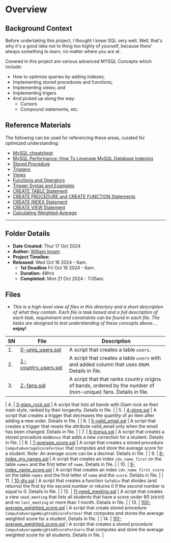 # Overview #

## Background Context ##
Before undertaking this project, I thought I knew SQL very well. Well, that's why it's a good idea not to thing too highly of yourself, because there' always something to learn, no matter where you are at.

Covered in this project are various advanced MYSQL Concepts which include:
- How to optimize queries by adding indexes;
- Implementing stored procedures and functions;
- Implementing views; and
- Implementing trigers
- And picked up along the way:
  - Cursors
  - Compound statements, etc.

## Reference Materials ##
The following can be used for referencing these areas, curated for optimized understanding:
- [MySQL cheatsheet](https://devhints.io/mysql)
- [MySQL Performance: How To Leverage MySQL Database Indexing](https://www.liquidweb.com/blog/mysql-optimization-how-to-leverage-mysql-database-indexing/)
- [Stored Procedure](https://www.w3resource.com/mysql/mysql-procedure.php)
- [Triggers](https://www.w3resource.com/mysql/mysql-triggers.php)
- [Views](https://www.w3resource.com/mysql/mysql-views.php)
- [Functions and Operators](https://dev.mysql.com/doc/refman/5.7/en/functions.html)
- [Trigger Syntax and Examples](https://dev.mysql.com/doc/refman/5.7/en/trigger-syntax.html)
- [CREATE TABLE Statement](https://dev.mysql.com/doc/refman/5.7/en/create-table.html)
- [CREATE PROCEDURE and CREATE FUNCTION Statements](https://dev.mysql.com/doc/refman/5.7/en/create-procedure.html)
- [CREATE INDEX Statement](https://dev.mysql.com/doc/refman/5.7/en/create-index.html)
- [CREATE VIEW Statement](https://dev.mysql.com/doc/refman/5.7/en/create-view.html)
- [Calculating Weighted-Average](https://www.wikihow.com/Calculate-Weighted-Average)

<hr />

## Folder Details ###
- **Date Created:** Thur 17 Oct 2024
- **Author:** [William Inyam](https.//github.com/thecypherzen/alx-backend-storage/0x00-MySQL_Advanced).
- **Project Timeline:**
- **Released:** Wed Oct 16 2024 - 6am.
  - **1st Deadline** Fri Oct 18 2024 - 6am.
  - **Duration:** 48hrs
  - **Completed:** Mon 21 Oct 2024 - 7:05am.



## Files  ###
- *This is a high-level view of files in this directory and a short description of what they contain. Each file is task based and a full description of each task, requirement and constraints can be found in each file. The tasks are designed to test understanding of these concepts above....* **enjoy!**

| **SN** | File                         | Description                                         |
|----|------------------------------|-----------------------------------------------------|
| 1. | [0-uniq_users.sql](https://github.com/thecypherzen/alx-backend-storage/blob/main/0x00-MySQL_Advanced/0-uniq_users.sql) | A script that creates a table `users`. |
| 2. | [1-country_users.sql](https://github.com/thecypherzen/alx-backend-storage/blob/main/0x00-MySQL_Advanced/1-country_users.sql) | A script that creates a table `users` with and added column that uses `ENUM`. Details in file. |
| 3. | [2-fans.sql](https://github.com/thecypherzen/alx-backend-storage/blob/main/0x00-MySQL_Advanced/2-fans.sql) | A script that that ranks country origins of bands, ordered by the number of (non-unique) fans. Details in file. |

| 4. | [3-glam_rock.sql](https://github.com/thecypherzen/alx-backend-storage/blob/main/0x00-MySQL_Advanced/3-glam_rock.sql) | A script that lists all bands with Glam rock as their main style, ranked by their longevity. Details in file. |
| 5. | [4-store.sql](https://github.com/thecypherzen/alx-backend-storage/blob/main/0x00-MySQL_Advanced/4-store.sql) | A script that creates a trigger that decreases the quantity of an item after adding a new order. Details in file. |
| 6. | [5-valid_email.sql](https://github.com/thecypherzen/alx-backend-storage/blob/main/0x00-MySQL_Advanced/5-valid_email.sql) | A script that creates a trigger that resets the attribute valid_email only when the email has been changed. Details in file. |
| 7. | [6-bonus.sql](https://github.com/thecypherzen/alx-backend-storage/blob/main/0x00-MySQL_Advanced/6-bonus.sql) | A script that creates a stored procedure `AddBonus` that adds a new correction for a student. Details in file. |
| 8. | [7-average_score.sql](https://github.com/thecypherzen/alx-backend-storage/blob/main/0x00-MySQL_Advanced/7-average_score.sql) | A script that creates a stored procedure `ComputeAverageScoreForUser` that computes and store the average score for a student. Note: An average score can be a decimal. Details in file. |
| 9. | [8-index_my_names.sql](https://github.com/thecypherzen/alx-backend-storage/blob/main/0x00-MySQL_Advanced/8-index_my_names.sql) | A script that creates an index `idx_name_first` on the table `names` and the first letter of `name`. Details in file. |
| 10. | [9-index_name_score.sql](https://github.com/thecypherzen/alx-backend-storage/blob/main/0x00-MySQL_Advanced/9-index_name_score.sql) | A script that creates an index `idx_name_first_score` on the table `names` and the first letter of `name` and the `score`. Details in file. |
| 11. | [10-div.sql](https://github.com/thecypherzen/alx-backend-storage/blob/main/0x00-MySQL_Advanced/10-div.sql) | A script that creates a function `SafeDiv` that divides (and returns) the first by the second number or returns 0 if the second number is equal to 0. Details in file. |
| 12. | [11-need_meeting.sql](https://github.com/thecypherzen/alx-backend-storage/blob/main/0x00-MySQL_Advanced/11-need_meeting.sql) | A script that creates a view `need_meeting` that lists all students that have a score under 80 (strict) and no `last_meeting` or more than 1 month. Details in file. |
| 13. | [100-average_weighted_score.sql](https://github.com/thecypherzen/alx-backend-storage/blob/main/0x00-MySQL_Advanced/100-average_weighted_score.sql) | A script that create stored procedure `ComputeAverageWeightedScoreForUser` that computes and stores the average weighted score for a student. Details in file. |
| 14. | [101-average_weighted_score.sql](https://github.com/thecypherzen/alx-backend-storage/blob/main/0x00-MySQL_Advanced/101-average_weighted_score.sql) | A script that creates a stored procedure `ComputeAverageWeightedScoreForUsers` that computes and store the average weighted score for all students. Details in file. |
